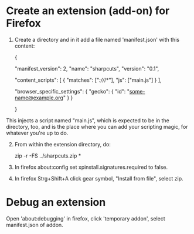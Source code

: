 Create an extension (add-on) for Firefox
========================================


1. Create a directory and in it add a file named 'manifest.json' with this content:

    {

      "manifest_version": 2,
      "name": "sharpcuts",
      "version": "0.1",

      "content_scripts": [
        {
          "matches": ["*://*/*"],
          "js": ["main.js"]
        }
      ],


      "browser_specific_settings": {
        "gecko": {
          "id": "some-name@example.org"
        }
      }

    }


This injects a script named "main.js", which is expected to be in the directory, too,
and is the place where you can add your scripting magic, for whatever you're up to do.



2. From within the extension directory, do:

    zip -r -FS ../sharpcuts.zip *

3. In firefox about:config set xpinstall.signatures.required to false.

4. In firefox Strg+Shift+A click gear symbol, "Install from file", select zip.



Debug an extension
==================

Open 'about:debugging' in firefox, click 'temporary addon',
select manifest.json of addon.
